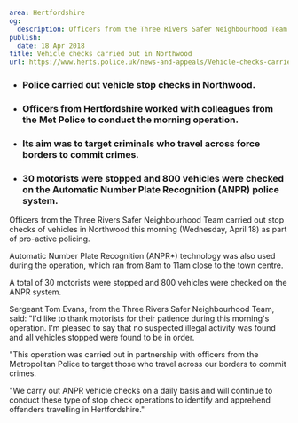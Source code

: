 ```yaml
area: Hertfordshire
og:
  description: Officers from the Three Rivers Safer Neighbourhood Team carried out stop checks of vehicles in Northwood this morning (Wednesday) as part of pro-active policing.
publish:
  date: 18 Apr 2018
title: Vehicle checks carried out in Northwood
url: https://www.herts.police.uk/news-and-appeals/Vehicle-checks-carried-out-in-Northwood
```

* ### Police carried out vehicle stop checks in Northwood.

 * ### Officers from Hertfordshire worked with colleagues from the Met Police to conduct the morning operation.

 * ### Its aim was to target criminals who travel across force borders to commit crimes.

 * ### 30 motorists were stopped and 800 vehicles were checked on the Automatic Number Plate Recognition (ANPR) police system.

Officers from the Three Rivers Safer Neighbourhood Team carried out stop checks of vehicles in Northwood this morning (Wednesday, April 18) as part of pro-active policing.

Automatic Number Plate Recognition (ANPR*) technology was also used during the operation, which ran from 8am to 11am close to the town centre.

A total of 30 motorists were stopped and 800 vehicles were checked on the ANPR system.

Sergeant Tom Evans, from the Three Rivers Safer Neighbourhood Team, said: "I'd like to thank motorists for their patience during this morning's operation. I'm pleased to say that no suspected illegal activity was found and all vehicles stopped were found to be in order.

"This operation was carried out in partnership with officers from the Metropolitan Police to target those who travel across our borders to commit crimes.

"We carry out ANPR vehicle checks on a daily basis and will continue to conduct these type of stop check operations to identify and apprehend offenders travelling in Hertfordshire."
